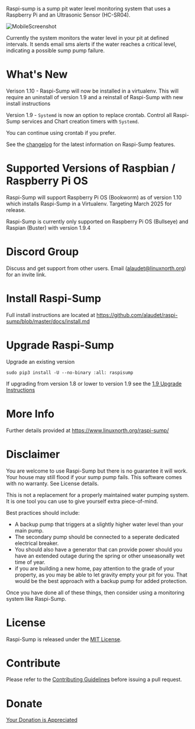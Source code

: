 Raspi-sump is a sump pit water level monitoring system that uses a Raspberry Pi and an Ultrasonic Sensor (HC-SR04).

![MobileScreenshot](https://www.linuxnorth.org/raspi-sump/images/rsump_mobile_1.9.jpg)

Currently the system monitors the water level in your pit at defined intervals. It sends
email sms alerts if the water reaches a critical level, indicating a possible sump pump failure.

# What's New

Verison 1.10 - Raspi-Sump will now be installed in a virtualenv. This will require an uninstall of version 1.9 and a reinstall of Raspi-Sump with new install instructions

Version 1.9 - `Systemd` is now an option to replace crontab. Control all Raspi-Sump services and Chart creation timers with `Systemd`.

You can continue using crontab if you prefer.

See the [changelog](https://github.com/alaudet/raspi-sump/blob/master/changelog) for the latest information on Raspi-Sump features.

# Supported Versions of Raspbian / Raspberry Pi OS

Raspi-Sump will support Raspberry Pi OS (Bookworm) as of version 1.10 which installs Raspi-Sump in a Virtualenv. Targeting March 2025 for release.

Raspi-Sump is currently only supported on Raspberry Pi OS (Bullseye) and Raspian (Buster) with version 1.9.4

# Discord Group

Discuss and get support from other users. Email (alaudet@linuxnorth.org) for an invite link.

# Install Raspi-Sump

Full install instructions are located at https://github.com/alaudet/raspi-sump/blob/master/docs/install.md

# Upgrade Raspi-Sump

Upgrade an existing version

    sudo pip3 install -U --no-binary :all: raspisump

If upgrading from version 1.8 or lower to version 1.9 see the [1.9 Upgrade Instructions](https://github.com/alaudet/raspi-sump/blob/master/docs/upgrade_to_version_1.9.md)

# More Info

Further details provided at https://www.linuxnorth.org/raspi-sump/

# Disclaimer

You are welcome to use Raspi-Sump but there is no guarantee it will work. Your house may still flood if your sump pump fails. This software comes with no warranty. See License details.

This is not a replacement for a properly maintained water pumping system. It is one tool you can use to give yourself extra piece-of-mind.

Best practices should include:

- A backup pump that triggers at a slightly higher water level than your main pump.
- The secondary pump should be connected to a seperate dedicated electrical breaker.
- You should also have a generator that can provide power should you have an extended outage during the spring or other unseasonally wet time of year.
- if you are building a new home, pay attention to the grade of your property, as you may be able to let gravity empty your pit for you. That would be the best approach with a backup pump for added protection.

Once you have done all of these things, then consider using a monitoring system like Raspi-Sump.

# License

Raspi-Sump is released under the [MIT License](https://github.com/alaudet/raspi-sump/blob/master/LICENSE).

# Contribute

Please refer to the [Contributing Guidelines](https://github.com/alaudet/raspi-sump/blob/master/CONTRIBUTING.md) before issuing a pull request.

# Donate

[Your Donation is Appreciated](https://www.linuxnorth.org/donate/)
